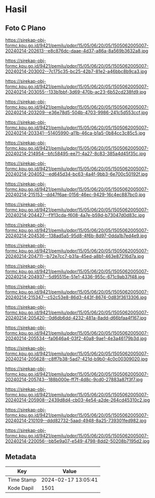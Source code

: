# Hasil

## Foto C Plano

https://sirekap-obj-formc.kpu.go.id/9421/pemilu/pdpr/15/05/06/20/05/1505062005007-20240214-202613--e8c876dc-daae-4d37-a86a-8a569b3632a8.jpg

https://sirekap-obj-formc.kpu.go.id/9421/pemilu/pdpr/15/05/06/20/05/1505062005007-20240214-203002--7c175c35-bc25-42b7-81e2-a46bbc8b9ca3.jpg

https://sirekap-obj-formc.kpu.go.id/9421/pemilu/pdpr/15/05/06/20/05/1505062005007-20240214-203055--133b1bbf-3d69-470b-ac23-6b52cd238fd9.jpg

https://sirekap-obj-formc.kpu.go.id/9421/pemilu/pdpr/15/05/06/20/05/1505062005007-20240214-203209--e36e78d5-504b-4703-9986-241c5d553ccf.jpg

https://sirekap-obj-formc.kpu.go.id/9421/pemilu/pdpr/15/05/06/20/05/1505062005007-20240214-203341--51405990-a11b-46ca-b1a5-0b84cc3c85c5.jpg

https://sirekap-obj-formc.kpu.go.id/9421/pemilu/pdpr/15/05/06/20/05/1505062005007-20240214-214954--bfc58495-ee71-4a27-8c83-385a4d45f35c.jpg

https://sirekap-obj-formc.kpu.go.id/9421/pemilu/pdpr/15/05/06/20/05/1505062005007-20240214-204052--ed645d34-bc63-4a4f-9bb3-6e700c50192f.jpg

https://sirekap-obj-formc.kpu.go.id/9421/pemilu/pdpr/15/05/06/20/05/1505062005007-20240214-215153--dd47f6ae-0156-46ec-9429-16c4ec887bc0.jpg

https://sirekap-obj-formc.kpu.go.id/9421/pemilu/pdpr/15/05/06/20/05/1505062005007-20240214-204427--f1f13cda-f608-4a7e-b59d-b73047d0d83c.jpg

https://sirekap-obj-formc.kpu.go.id/9421/pemilu/pdpr/15/05/06/20/05/1505062005007-20240214-204536--138ad5a5-95d8-4f6b-8d97-0dda1b7ed4e9.jpg

https://sirekap-obj-formc.kpu.go.id/9421/pemilu/pdpr/15/05/06/20/05/1505062005007-20240214-204711--b72e7cc7-b31a-45ed-a8b1-463e87216d7a.jpg

https://sirekap-obj-formc.kpu.go.id/9421/pemilu/pdpr/15/05/06/20/05/1505062005007-20240214-204937--5d95515e-51e1-4336-955c-671c9ab37f48.jpg

https://sirekap-obj-formc.kpu.go.id/9421/pemilu/pdpr/15/05/06/20/05/1505062005007-20240214-215347--c52c53e8-86d3-443f-8674-0d83f3613306.jpg

https://sirekap-obj-formc.kpu.go.id/9421/pemilu/pdpr/15/05/06/20/05/1505062005007-20240214-205420--0d6db6dd-4232-481a-8add-d66bfaa4f167.jpg

https://sirekap-obj-formc.kpu.go.id/9421/pemilu/pdpr/15/05/06/20/05/1505062005007-20240214-205534--fa0646a4-03f2-40a8-9ae1-4e3a46179b3d.jpg

https://sirekap-obj-formc.kpu.go.id/9421/pemilu/pdpr/15/05/06/20/05/1505062005007-20240214-205628--c8ff7b38-5ad7-421d-b9b0-4c0c00309020.jpg

https://sirekap-obj-formc.kpu.go.id/9421/pemilu/pdpr/15/05/06/20/05/1505062005007-20240214-205743--188b000e-ff7f-4d8c-9cd0-27883a87f3f7.jpg

https://sirekap-obj-formc.kpu.go.id/9421/pemilu/pdpr/15/05/06/20/05/1505062005007-20240214-205908--2439d8d4-cb03-4e54-a2de-264cd45310c2.jpg

https://sirekap-obj-formc.kpu.go.id/9421/pemilu/pdpr/15/05/06/20/05/1505062005007-20240214-210109--ddd82732-5aad-4948-8a25-739301fed982.jpg

https://sirekap-obj-formc.kpu.go.id/9421/pemilu/pdpr/15/05/06/20/05/1505062005007-20240214-220056--bb5e9a07-e549-4798-8dd2-50208b7195d2.jpg


## Metadata

| Key        | Value               |
| ---------- | ------------------- |
| Time Stamp | 2024-02-17 13:05:41 |
| Kode Dapil | 1501                |



